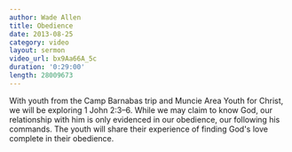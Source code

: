 ```yaml
--- 
author: Wade Allen 
title: Obedience 
date: 2013-08-25 
category: video
layout: sermon
video_url: bx9Aa66A_5c
duration: '0:29:00'
length: 28009673 
---
```


With youth from the Camp Barnabas trip and Muncie Area Youth for Christ, we will be exploring 1 John 2:3–6. While we may claim to know God, our relationship with him is only evidenced in our obedience, our following his commands. The youth will share their experience of finding God's love complete in their obedience. 
